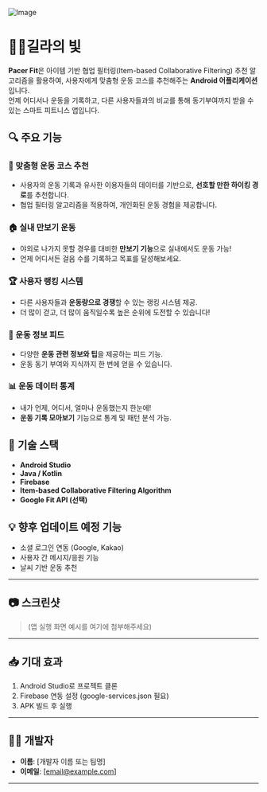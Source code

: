 ![Image](https://github.com/user-attachments/assets/f9dedda1-7e64-41b4-8e89-cb54267bba1f)
# 🏃‍♀️길라의 빛

**Pacer Fit**은 아이템 기반 협업 필터링(Item-based Collaborative Filtering) 추천 알고리즘을 활용하여, 사용자에게 맞춤형 운동 코스를 추천해주는 **Android 어플리케이션**입니다.  
언제 어디서나 운동을 기록하고, 다른 사용자들과의 비교를 통해 동기부여까지 받을 수 있는 스마트 피트니스 앱입니다.

## 🔍 주요 기능

### 📍 맞춤형 운동 코스 추천
- 사용자의 운동 기록과 유사한 이용자들의 데이터를 기반으로, **선호할 만한 하이킹 경로**를 추천합니다.
- 협업 필터링 알고리즘을 적용하여, 개인화된 운동 경험을 제공합니다.

### 🏠 실내 만보기 운동
- 야외로 나가지 못할 경우를 대비한 **만보기 기능**으로 실내에서도 운동 가능!
- 언제 어디서든 걸음 수를 기록하고 목표를 달성해보세요.

### 🏆 사용자 랭킹 시스템
- 다른 사용자들과 **운동량으로 경쟁**할 수 있는 랭킹 시스템 제공.
- 더 많이 걷고, 더 많이 움직일수록 높은 순위에 도전할 수 있습니다!

### 📰 운동 정보 피드
- 다양한 **운동 관련 정보와 팁**을 제공하는 피드 기능.
- 운동 동기 부여와 지식까지 한 번에 얻을 수 있습니다.

### 📊 운동 데이터 통계
- 내가 언제, 어디서, 얼마나 운동했는지 한눈에!
- **운동 기록 모아보기** 기능으로 통계 및 패턴 분석 가능.

## 🚀 기술 스택

- **Android Studio**
- **Java / Kotlin**
- **Firebase**
- **Item-based Collaborative Filtering Algorithm**
- **Google Fit API (선택)**

## 💡 향후 업데이트 예정 기능

- 소셜 로그인 연동 (Google, Kakao)
- 사용자 간 메시지/응원 기능
- 날씨 기반 운동 추천

---

## 📷 스크린샷
> (앱 실행 화면 예시를 여기에 첨부해주세요)

---

## 📥 기대 효과

1. Android Studio로 프로젝트 클론
2. Firebase 연동 설정 (google-services.json 필요)
3. APK 빌드 후 실행

---

## 🧑‍💻 개발자

- **이름**: [개발자 이름 또는 팀명]
- **이메일**: [email@example.com]

---

